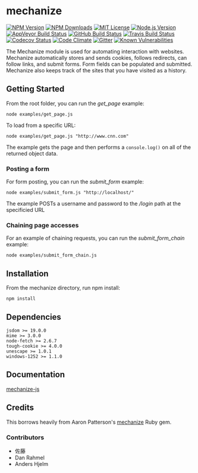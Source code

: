 # mechanize

[![NPM Version][npm-badge]][npm-url]
[![NPM Downloads][downloads-badge]][downloads-url]
[![MIT License][license-badge]][license-url]
[![Node.js Version][node-version-badge]][node-version-url]
[![AppVeyor Build Status][appveyor-badge]][appveyor-url]
[![GitHub Build Status][github-build-badge]][github-build-url]
[![Travis Build Status][travis-badge]][travis-url]
[![Codecov Status][codecov-badge]][codecov-url]
[![Code Climate][code-climate-badge]][code-climate-url]
[![Gitter][gitter-badge]][gitter-url]
[![Known Vulnerabilities][snyk-badge]][snyk-url]

<!-- [![js-canonical-style][canonical-badge]][canonical-url] -->

The Mechanize module is used for automating interaction with websites.
Mechanize automatically stores and sends cookies, follows redirects,
can follow links, and submit forms. Form fields can be populated and
submitted. Mechanize also keeps track of the sites that you have
visited as a history.

## Getting Started

From the root folder, you can run the *get_page* example:

`node examples/get_page.js`

To load from a specific URL:

`node examples/get_page.js "http://www.cnn.com"`

The example gets the page and then performs a `console.log()` on all of the returned object data.

### Posting a form

For form posting, you can run the *submit_form* example:

`node examples/submit_form.js "http://localhost/"`

The example POSTs a username and password to the */login* path at the specificied URL

### Chaining page accesses

For an example of chaining requests, you can run the *submit_form_chain* example:

`node examples/submit_form_chain.js`

## Installation

From the mechanize directory, run npm install:

`npm install`

## Dependencies

    jsdom >= 19.0.0
    mime >= 3.0.0
    node-fetch >= 2.6.7
    tough-cookie >= 4.0.0
    unescape >= 1.0.1
    windows-1252 >= 1.1.0

## Documentation

[mechanize-js](https://github.com/srveit/mechanize-js)

## Credits

This borrows heavily from Aaron Patterson's
[mechanize](https://rubygems.org/gems/mechanize) Ruby gem.

### Contributors

* 佐藤
* Dan Rahmel
* Anders Hjelm

[npm-badge]: https://img.shields.io/npm/v/mechanize.svg
[npm-url]: https://npmjs.org/package/mechanize
[downloads-badge]: https://img.shields.io/npm/dm/mechanize.svg
[downloads-url]: https://npmjs.org/package/mechanize
[node-version-badge]: https://img.shields.io/node/v/mechanize.svg
[node-version-url]: https://nodejs.org/en/download/
[travis-badge]: https://img.shields.io/travis/srveit/mechanize-js/master.svg
[travis-url]: https://travis-ci.org/srveit/mechanize-js
[appveyor-badge]: https://img.shields.io/appveyor/ci/srveit/mechanize-js/master.svg
[appveyor-url]: https://ci.appveyor.com/project/srveit/mechanize-js/branch/master
[github-build-badge]: https://img.shields.io//github/workflow/status/srveit/mechanize-js/build-actions
[github-build-url]: https://github.com/srveit/mechanize-js/actions/workflows/test-actions.yml
[coveralls-badge]: https://coveralls.io/repos/github/srveit/mechanize-js/badge.svg?branch=master
[coveralls-url]: https://coveralls.io/github/srveit/mechanize-js?branch=master
[code-climate-badge]: https://img.shields.io/codeclimate/maintainability/srveit/mechanize-js.svg
[code-climate-url]: https://codeclimate.com/github/srveit/mechanize-js
[gitter-badge]: https://img.shields.io/gitter/room/mechanize-js/Lobby.svg
[gitter-url]: https://gitter.im/mechanize-js/Lobby
[bithound-badge]: https://www.bithound.io/github/srveit/mechanize-js/badges/score.svg
[bithound-url]: https://www.bithound.io/github/srveit/mechanize-js
[codecov-badge]: https://img.shields.io/codecov/c/github/srveit/mechanize-js/master.svg?style=flat
[codecov-url]: https://codecov.io/github/srveit/mechanize-js
[license-badge]: http://img.shields.io/badge/license-MIT-blue.svg?style=flat
[license-url]: http://choosealicense.com/licenses/mit/
[canonical-badge]: https://img.shields.io/badge/code%20style-canonical-brightgreen.svg?style=flat
[canonical-url]: https://github.com/gajus/eslint-config-canonical
[snyk-badge]: https://snyk.io/test/github/srveit/mechanize-js/badge.svg
[snyk-url]: https://snyk.io/test/github/srveit/mechanize-js

<!--

https://sonarcloud.io/dashboard/index/srveit:mechanize

[testling-badge]: https://ci.testling.com/srveit/mechanize-js.png
[testling-url]: https://ci.testling.com/srveit/mechanize-js
[cdnjs-badge]: https://img.shields.io/cdnjs/v/mechanize-js.svg
[cdnjs-url]: https://cdnjs.com/libraries/mechanize-js

[![locked](http://badges.github.io/stability-badges/dist/locked.svg)](http://github.com/badges/stability-badges)
[![Readme](https://img.shields.io/badge/readme-tested-brightgreen.svg?style=flat)](https://www.npmjs.com/package/reamde)
[![Doug's Gratipay][gratipay-image-dougwilson]][gratipay-url-dougwilson]
[![API documented](https://img.shields.io/badge/API-documented-brightgreen.svg)](https://raszi.github.io/node-tmp/)
[![Bitdeli Badge](https://d2weczhvl823v0.cloudfront.net/thlorenz/convert-source-map/trend.png)](https://bitdeli.com/free "Bitdeli Badge")
[![Bountysource](https://www.bountysource.com/badge/tracker?tracker_id=282608)](https://www.bountysource.com/trackers/282608-eslint?utm_source=282608&utm_medium=shield&utm_campaign=TRACKER_BADGE)
[![Bower version](https://img.shields.io/bower/v/spdx-license-ids.svg)](https://github.com/shinnn/spdx-license-ids/releases)
[![Codeship Status for ashtuchkin/iconv-lite](https://www.codeship.com/projects/81670840-fa72-0131-4520-4a01a6c01acc/status)](https://www.codeship.com/projects/29053)
[![Conventional Commits](https://img.shields.io/badge/Conventional%20Commits-1.0.0-yellow.svg)](https://conventionalcommits.org)
[![ExternalEditor uses the MIT](https://img.shields.io/npm/l/external-editor.svg?style=flat-square)](https://opensource.org/licenses/MIT)
[![FOSSA Status](https://app.fossa.io/api/projects/git%2Bhttps%3A%2F%2Fgithub.com%2Feslint%2Feslint.svg?type=large)](https://app.fossa.io/projects/git%2Bhttps%3A%2F%2Fgithub.com%2Feslint%2Feslint?ref=badge_large)
[![Follow on Twitter](https://img.shields.io/twitter/url/http/shields.io.svg?style=social&label=Follow&maxAge=2592000)](https://twitter.com/hiddentao)
[![Known Vulnerabilities](https://snyk.io/test/npm/promise-core/badge.svg?style=flat-square&maxAge=2592000)](https://snyk.io/test/npm/promise-core)
[![NPM Stats](https://nodei.co/npm/iconv-lite.png?downloads=true&downloadRank=true)](https://npmjs.org/packages/iconv-lite/)
[![NPM](https://nodei.co/npm-dl/deep-extend.png?height=3)](https://nodei.co/npm/deep-extend/)
[![OpenCollective](https://opencollective.com/debug/sponsors/badge.svg)](#sponsors)
[![Sauce Test Status](https://saucelabs.com/browser-matrix/epoberezkin.svg)](https://saucelabs.com/u/epoberezkin)
[![Slack Channel](http://zeit-slackin.now.sh/badge.svg)](https://zeit.chat/)
[![Standard Version](https://img.shields.io/badge/release-standard%20version-brightgreen.svg)](https://github.com/conventional-changelog/standard-version)
[![Windows Build](https://img.shields.io/appveyor/ci/alexindigo/asynckit/v0.4.0.svg?label=windows:0.12-6.x&style=flat)](https://ci.appveyor.com/project/alexindigo/asynckit)
[![Windows Tests](https://img.shields.io/appveyor/ci/bcoe/nyc-ilw23/master.svg?label=Windows%20Tests)](https://ci.appveyor.com/project/bcoe/nyc-ilw23)
[![](http://img.shields.io/badge/unicorn-approved-ff69b4.svg)](https://www.youtube.com/watch?v=9auOCbH5Ns4)


-->
